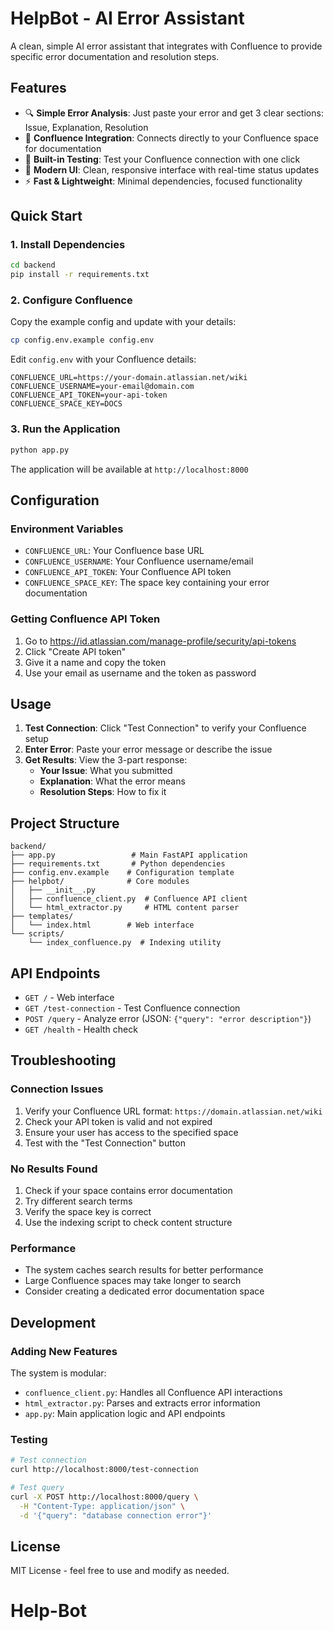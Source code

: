 # HelpBot - AI Error Assistant

A clean, simple AI error assistant that integrates with Confluence to provide specific error documentation and resolution steps.

## Features

- 🔍 **Simple Error Analysis**: Just paste your error and get 3 clear sections: Issue, Explanation, Resolution
- 🔗 **Confluence Integration**: Connects directly to your Confluence space for documentation
- 🧪 **Built-in Testing**: Test your Confluence connection with one click
- 🎨 **Modern UI**: Clean, responsive interface with real-time status updates
- ⚡ **Fast & Lightweight**: Minimal dependencies, focused functionality

## Quick Start

### 1. Install Dependencies

```bash
cd backend
pip install -r requirements.txt
```

### 2. Configure Confluence

Copy the example config and update with your details:

```bash
cp config.env.example config.env
```

Edit `config.env` with your Confluence details:

```env
CONFLUENCE_URL=https://your-domain.atlassian.net/wiki
CONFLUENCE_USERNAME=your-email@domain.com
CONFLUENCE_API_TOKEN=your-api-token
CONFLUENCE_SPACE_KEY=DOCS
```

### 3. Run the Application

```bash
python app.py
```

The application will be available at `http://localhost:8000`

## Configuration

### Environment Variables

- `CONFLUENCE_URL`: Your Confluence base URL
- `CONFLUENCE_USERNAME`: Your Confluence username/email
- `CONFLUENCE_API_TOKEN`: Your Confluence API token
- `CONFLUENCE_SPACE_KEY`: The space key containing your error documentation

### Getting Confluence API Token

1. Go to https://id.atlassian.com/manage-profile/security/api-tokens
2. Click "Create API token"
3. Give it a name and copy the token
4. Use your email as username and the token as password

## Usage

1. **Test Connection**: Click "Test Connection" to verify your Confluence setup
2. **Enter Error**: Paste your error message or describe the issue
3. **Get Results**: View the 3-part response:
   - **Your Issue**: What you submitted
   - **Explanation**: What the error means
   - **Resolution Steps**: How to fix it

## Project Structure

```
backend/
├── app.py                 # Main FastAPI application
├── requirements.txt       # Python dependencies
├── config.env.example    # Configuration template
├── helpbot/              # Core modules
│   ├── __init__.py
│   ├── confluence_client.py  # Confluence API client
│   └── html_extractor.py     # HTML content parser
├── templates/
│   └── index.html        # Web interface
└── scripts/
    └── index_confluence.py  # Indexing utility
```

## API Endpoints

- `GET /` - Web interface
- `GET /test-connection` - Test Confluence connection
- `POST /query` - Analyze error (JSON: `{"query": "error description"}`)
- `GET /health` - Health check

## Troubleshooting

### Connection Issues

1. Verify your Confluence URL format: `https://domain.atlassian.net/wiki`
2. Check your API token is valid and not expired
3. Ensure your user has access to the specified space
4. Test with the "Test Connection" button

### No Results Found

1. Check if your space contains error documentation
2. Try different search terms
3. Verify the space key is correct
4. Use the indexing script to check content structure

### Performance

- The system caches search results for better performance
- Large Confluence spaces may take longer to search
- Consider creating a dedicated error documentation space

## Development

### Adding New Features

The system is modular:

- `confluence_client.py`: Handles all Confluence API interactions
- `html_extractor.py`: Parses and extracts error information
- `app.py`: Main application logic and API endpoints

### Testing

```bash
# Test connection
curl http://localhost:8000/test-connection

# Test query
curl -X POST http://localhost:8000/query \
  -H "Content-Type: application/json" \
  -d '{"query": "database connection error"}'
```

## License

MIT License - feel free to use and modify as needed.
# Help-Bot
